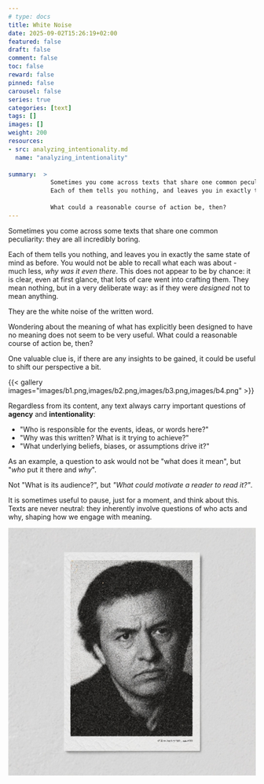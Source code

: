 ```yaml
---
# type: docs 
title: White Noise
date: 2025-09-02T15:26:19+02:00
featured: false
draft: false
comment: false
toc: false
reward: false
pinned: false
carousel: false
series: true
categories: [text]
tags: []
images: []
weight: 200
resources: 
- src: analyzing_intentionality.md
  name: "analyzing_intentionality" 

summary:  > 
            Sometimes you come across texts that share one common peculiarity: they are all incredibly boring.   
            Each of them tells you nothing, and leaves you in exactly the same state of mind as before.<br>

            What could a reasonable course of action be, then?
---
```



Sometimes you come across some texts that share one common peculiarity: they are all incredibly boring.   

Each of them tells you nothing, and leaves you in exactly the same state of mind as before.
You would not be able to recall what each was about - much less, *why was it even there*.
This does not appear to be by chance: it is clear, even at first glance, that lots of 
care went into crafting them.
They mean nothing, but in a very deliberate way: as if they were *designed* not to mean anything.

They are the white noise of the written word.  

Wondering about the meaning of what has explicitly been
designed to have no meaning does not seem to be very useful.
What could a reasonable course of action be, then?

One valuable clue is, if there are any insights to be gained,
it could be useful to shift our perspective a bit.

{{< gallery images="images/b1.png,images/b2.png,images/b3.png,images/b4.png" >}}


Regardless from its content, any text always carry important questions of **agency** and **intentionality**:

- "Who is responsible for the events, ideas, or words here?"
- "Why was this written? What is it trying to achieve?"
- "What underlying beliefs, biases, or assumptions drive it?"

As an example, a question to ask would not be "what does it mean", but "*who* put it there and *why*".  

Not "What is its audience?", but *"What could motivate a reader to read it?"*. 

It is sometimes useful to pause, just for a moment, and think about this.  
Texts are never neutral: they inherently involve questions of who acts and why, shaping how we engage with meaning.


![Daniel](images/daniel_m.jpg?width=320#center)


 
